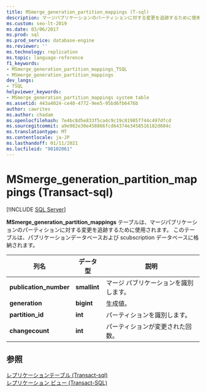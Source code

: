```yaml
---
title: MSmerge_generation_partition_mappings (T-sql)
description: マージパブリケーションのパーティションに対する変更を追跡するために使用される MSmerge_generation_partition_mappings ストアドプロシージャについて説明します。
ms.custom: seo-lt-2019
ms.date: 03/06/2017
ms.prod: sql
ms.prod_service: database-engine
ms.reviewer: ''
ms.technology: replication
ms.topic: language-reference
f1_keywords:
- MSmerge_generation_partition_mappings_TSQL
- MSmerge_generation_partition_mappings
dev_langs:
- TSQL
helpviewer_keywords:
- MSmerge_generation_partition_mappings system table
ms.assetid: 443a4024-ce48-4772-9ee5-95bd6fb6476b
author: cawrites
ms.author: chadam
ms.openlocfilehash: 7e4bc8d5e833f5ca4c9c19c81985f744c497dfcd
ms.sourcegitcommit: a9e982e30e458866fcd64374e3458516182d604c
ms.translationtype: MT
ms.contentlocale: ja-JP
ms.lasthandoff: 01/11/2021
ms.locfileid: "98102061"
---
```

# <a name="msmerge_generation_partition_mappings-transact-sql"></a>MSmerge_generation_partition_mappings (Transact-sql)
[!INCLUDE [SQL Server](../../includes/applies-to-version/sqlserver.md)]

  **MSmerge_generation_partition_mappings** テーブルは、マージパブリケーションのパーティションに対する変更を追跡するために使用されます。 このテーブルは、パブリケーションデータベースおよび scubscription データベースに格納されます。  
  
|列名|データ型|説明|  
|-----------------|---------------|-----------------|  
|**publication_number**|**smallint**|マージ パブリケーションを識別します。|  
|**generation**|**bigint**|生成値。|  
|**partition_id**|**int**|パーティションを識別します。|  
|**changecount**|**int**|パーティションが変更された回数。|  
  
## <a name="see-also"></a>参照  
 [レプリケーションテーブル &#40;Transact-sql&#41;](../../relational-databases/system-tables/replication-tables-transact-sql.md)   
 [レプリケーション ビュー &#40;Transact-SQL&#41;](../../relational-databases/system-views/replication-views-transact-sql.md)  
  
  
